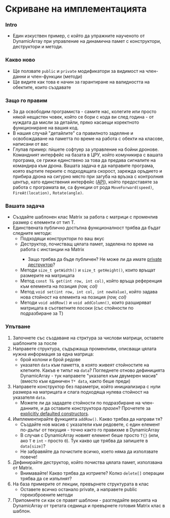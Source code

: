 # Скриване на имплементацията

### Intro

* Един изкуствен пример, с който да упражните наученото от DynamicArray при управление на динамична памет с конструктори, деструктори и методи.

### Какво ново

* Ще ползвате `public` и `private` модификатори за видимост на член-данни и член-функции (методи)
* Ще видите как това е начин за гарантиране на валидността на обектите, които създавате

### Защо го правим

* За да освободим програмиста - самите нас, колегите или просто някой нещастен човек, който се бори с кода ви след година - от нуждата да мисли за детайли, пряко касаещи коректното функциониране на вашия код. 
* В нашия случай "детайлите" са правилното заделяне и освобождаване на паметта по време на работа с обекти на класове, написани от вас
* Глупав пример: пѝшете софтуер за управление на бойни дронове. Командният интерфейс на базата в ЦРУ, който комуникира с вашата програма, се грижи единствено за това да предава сигналите на командира към дрона. Вашата задача е да направите програма, която въртите перките с подходящата скорост, зарежда оръдието и прибира дрона на сигурно място при загуба на връзка с контролния център, като единствения интерфейс ([API](https://en.wikipedia.org/wiki/Application_programming_interface)), който предоставяте за работа с програмата ви, са функции от рода `MoveForward(speed)`, `FireAt(location),` `Rotate(angle)`.

### Вашата задача
* Създайте шаблонен клас Matrix<T> за работа с матрици с променлив размер с елементи от тип T. 
* Единствената публично достъпна функционалност трябва да бъдат следните методи:
    - Подходящи конструктори по ваш вкус
    - Деструктор, почистващ цялата памет, заделена по време на работа с инстанции на Matrix<T>
        - Защо трябва да бъде публичен? Не може ли да имате [private деструктор](https://stackoverflow.com/q/631783)?
    - Методи `size_t getWidth()` и `size_t getHeight()`, които връщат размерите на матрицата
    - Метод `const T& get(int row, int col)`, който връща референция към елемента на позиция *(row, col)*
    - Метод `void set(int row, int col, int newValue)`, който задава нова стойност на елемента на позиция *(row, col)*
    - Методи `void addRow()` и `void addColumn()`, които разширяват матрицата в съответните посоки (със стойности по подразбиране за T)

### Упътване
1. Започнете със създаване на стрктура за числови матрици, оставете шаблоните за после
2. Направете структура, съдържаща променливи, описващи цялата нужна информация за една матрица:
    * брой колони и брой редове
    * указател `data` към паметта, в която живеят стойностите на клетките. Какъв е типът на `data`? Погледнете отново дефиницията DynamicArray - тук направете "указател към двумерен масив" (вместо към единичен `T* data`, както беше преди)
3. Направете конструктор без параметри, който инициализира с нули размера на матрицата и слага подходяща нулева стойност на указателя `data`.
    * Можете ли да зададете стойности по подразбиране на член-данните, и да оставите конструктора *празен*? Прочетете за [explicitly defaulted constructors](https://www.geeksforgeeks.org/explicitly-defaulted-deleted-functions-c-11/).
4. Имплементирайте функцията `addRow()`. Какво трябва да направи тя? 
    * Създайте нов масив с указатели към редовете, с един елемент по-дълъг от текущия - точно както го правихме в DynamicArray
    * В случая с DynamicArray новият елемент беше просто `T{}` (или, ако `T` е `int` - просто `0`). Тук какво ще трябва да запишете в `data[size]`?
    * Не забравяйте да почистите всичко, което няма да използвате повече!
5. Дефинирайте деструктор, който почиства цялата памет, използвана от Matrix.
    * Внимавайте! Какво трябва да изтриете? Колко `delete[]` операции трябва да се изпълнят?
6. На база примерите от лекции, превърнете структурата в клас
    * Оставете всичко останало private, а направете public гореизброените методи
7. Припомнете си как се правят шаблони - разгледайте версията на DynamicArray от третата седмица и превърнете готовия Matrix клас в шаблон.
